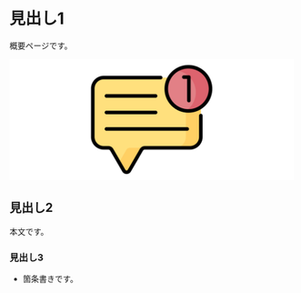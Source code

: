 # 見出し1

概要ページです。

<img src="../img/image_1.png" width="500"/>

## 見出し2

本文です。

### 見出し3

- 箇条書きです。

